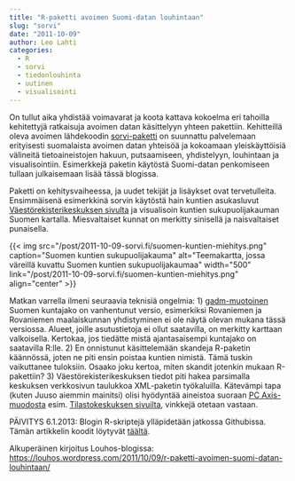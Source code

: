 ```yaml
---
title: "R-paketti avoimen Suomi-datan louhintaan"
slug: "sorvi"
date: "2011-10-09"
author: Leo Lahti
categories:
  - R
  - sorvi
  - tiedonlouhinta
  - uutinen
  - visualisointi
---
```


On tullut aika yhdistää voimavarat ja koota kattava kokoelma eri tahoilla kehitettyjä ratkaisuja avoimen datan käsittelyyn yhteen pakettiin. Kehitteillä oleva avoimen lähdekoodin [sorvi-paketti](http://sorvi.r-forge.r-project.org/) on suunnattu palvelemaan erityisesti suomalaista avoimen datan yhteisöä ja kokoamaan yleiskäyttöisiä välineitä tietoaineistojen hakuun, putsaamiseen, yhdistelyyn, louhintaan ja visualisointiin.  Esimerkkejä paketin käytöstä Suomi-datan penkomiseen tullaan julkaisemaan lisää tässä blogissa.

Paketti on kehitysvaiheessa, ja uudet tekijät ja lisäykset ovat tervetulleita. Ensimmäisenä esimerkkinä sorvin käytöstä hain kuntien asukasluvut [Väestörekisterikeskuksen sivulta](http://vrk.fi/default.aspx?docid=5127&site=3&id=0) ja visualisoin kuntien sukupuolijakauman Suomen kartalla. Miesvaltaiset kunnat on merkitty sinisellä ja naisvaltaiset punaisella.

{{< img src="/post/2011-10-09-sorvi.fi/suomen-kuntien-miehitys.png" caption="Suomen kuntien sukupuolijakauma" alt="Teemakartta, jossa väreillä kuvattu Suomen kuntien sukupuolijakaumaa" width="500" link="/post/2011-10-09-sorvi.fi/suomen-kuntien-miehitys.png" align="center" >}}

Matkan varrella ilmeni seuraavia teknisiä ongelmia: 1) [gadm-muotoinen](http://gadm.org/) Suomen kuntajako on vanhentunut versio, esimerkiksi Rovaniemen ja Rovaniemen maalaiskunnan yhdistyminen ei ole näytä olevan mukana tässä versiossa. Alueet, joille asutustietoja ei ollut saatavilla, on merkitty karttaan valkoisella. Kertokaa, jos tiedätte mistä ajantasaisempi kuntajako on saatavilla R:lle. 2) En onnistunut käsittelemään skandeja R-paketin käännössä, joten ne piti ensin poistaa kuntien nimistä. Tämä tuskin vaikuttanee tuloksiin. Osaako joku kertoa, miten skandit jotenkin mukaan R-pakettiin? 3) Väestörekisterikeskuksen tiedot piti hakea parsimalla keskuksen verkkosivun taulukkoa XML-paketin työkaluilla. Kätevämpi tapa (kuten Juuso aiemmin mainitsi) olisi hyödyntää aineistoa suoraan [PC Axis-muodosta](http://www.r-ohjelmointi.org/?p=876) esim. [Tilastokeskuksen sivuilta](http://pxweb2.stat.fi/Dialog/varval.asp?ma=020_vaerak_tau_101_fi&ti=Kansalaisuus+i%E4n+ja+sukupuolen+mukaan+maakunnittain+1990+%2D+2010&path=../Database/StatFin/vrm/vaerak/&lang=3&multilang=fi), vinkkejä otetaan vastaan.

PÄIVITYS 6.1.2013: Blogin R-skriptejä ylläpidetään jatkossa Githubissa. Tämän artikkelin koodit löytyvät [täältä](https://github.com/louhos/takomo/blob/master/examples/20111009-kuntien-sukupuolijakauma.R).

Alkuperäinen kirjoitus Louhos-blogissa: https://louhos.wordpress.com/2011/10/09/r-paketti-avoimen-suomi-datan-louhintaan/
